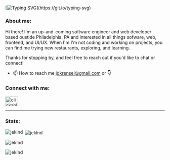 [![Typing SVG](https://readme-typing-svg.herokuapp.com?font=Quicksand&size=26&duration=1600&pause=2000&color=4CC9F0&background=405FE300&multiline=true&width=535&height=90&lines=Hey!+It's+nice+to+meet+you.;I'm+Jesse+Krensel.+Welcome+to+my+profile!)](https://git.io/typing-svg)

<h3 align="left">About me:</h3>

Hi there! I'm an up-and-coming software engineer and web developer based oustide Philadelphia, PA and interested in all things sofware, web, frontend, and UI/UX. When I'm I'm not coding and working on projects, you can find me trying new restaurants, exploring, and learning.

Thanks for stopping by, and feel free to reach out if you'd like to chat or connect!

- 📫 How to reach me jdkrensel@gmail.com or **👇**

<h3 align="left">Connect with me:</h3>
<p align="left">
<a href="https://www.linkedin.com/in/jessekrensel/" target="_blank" rel="noopener noreferrer"><img align="center" src="https://raw.githubusercontent.com/rahuldkjain/github-profile-readme-generator/master/src/images/icons/Social/linked-in-alt.svg" alt="clickable LinkedIn logo" height="30" width="40" /></a>
</p>

<hr>

<h3 align="left">Stats:</h3>

<p><img align="left" src="https://github-readme-stats.vercel.app/api/top-langs?username=jeklnd&show_icons=true&theme=tokyonight&locale=en&layout=compact" alt="jeklnd" /></p>

<p>&nbsp;<img align="center" src="https://github-readme-stats.vercel.app/api?username=jeklnd&show_icons=true&theme=tokyonight&locale=en" alt="jeklnd" /></p>

<p><img align="center" src="https://github-readme-streak-stats.herokuapp.com/?user=jeklnd&theme=highcontrast" alt="jeklnd" /></p>

<p align="left"> <img src="https://komarev.com/ghpvc/?username=jeklnd&label=Profile%20views&color=9edaff&style=flat" alt="jeklnd" /> </p>

